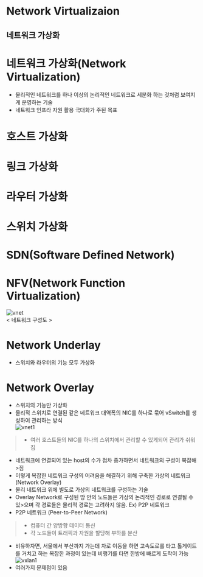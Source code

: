 Network Virtualizaion
==============================
네트워크 가상화
------------------------------   

# 네트워크 가상화(Network Virtualization)
* 물리적인 네트워크를 하나 이상의 논리적인 네트워크로 세분화 하는 것처럼 보여지게 운영하는 기술
* 네트워크 인프라 자원 활용 극대화가 주된 목표
# 호스트 가상화
# 링크 가상화
# 라우터 가상화
# 스위치 가상화
# SDN(Software Defined Network)
# NFV(Network Function Virtualization) 


![vnet](https://user-images.githubusercontent.com/57285121/116063858-68603800-a6c0-11eb-8b18-22989b6b21fe.PNG)   
< 네트워크 구성도 > 

# Network Underlay
* 스위치와 라우터의 기능 모두 가상화

# Network Overlay
* 스위치의 기능만 가상화
* 물리적 스위치로 연결된 같은 네트워크 대역폭의 NIC를 하나로 묶어 vSwitch를 생성하여 관리하는 방식   
![vnet1](https://user-images.githubusercontent.com/57285121/116400223-c4fc5800-a864-11eb-98ed-b65186d78f8d.PNG)   
> * 여러 호스트들의 NIC를 하나의 스위치에서 관리할 수 있게되어 관리가 쉬워짐

* 네트워크에 연결되어 있는 host의 수가 점차 증가하면서 네트워크의 구성이 복잡해>짐
* 이렇게 복잡한 네트워크 구성의 어려움을 해결하기 위해 구축한 가상의 네트워크(Network Overlay)
* 물리 네트워크 위에 별도로 가상의 네트워크를 구성하는 기술
* Overlay Network로 구성된 망 안의 노드들은 가상의 논리적인 경로로 연결될 수 있>으며 각 경로들은 물리적 경로는 고려하지 않음. Ex) P2P 네트워크
* P2P 네트워크 (Peer-to-Peer Network)
> * 컴퓨터 간 양방향 데이터 통신
> * 각 노드들이 트래픽과 자원을 할당해 부하를 분산
* 비유하자면, 서울에서 부산까지 가는데 차로 이동을 하면 고속도로를 타고 톨게이트
를 거치고 하는 복잡한 과정이 있는데 비행기를 타면 한방에 빠르게 도착이 가능
![vxlan1](https://user-images.githubusercontent.com/57285121/115848065-731b9280-a45e-11eb-8322-cb96c2695dde.PNG)
* 여러가지 문제점이 있음

